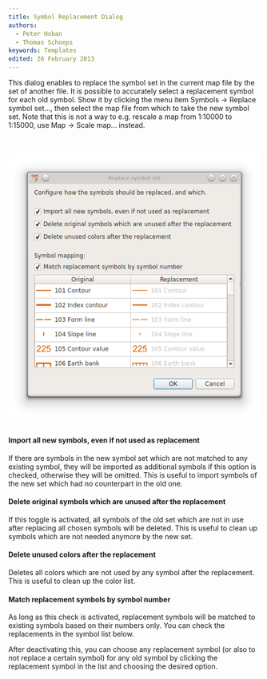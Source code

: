 ```yaml
---
title: Symbol Replacement Dialog
authors:
  - Peter Hoban
  - Thomas Schoeps
keywords: Templates
edited: 26 February 2013
---
```


<p>This dialog enables to replace the symbol set in the current map file by the set of another file. It is possible to accurately select a replacement symbol for each old symbol. Show it by clicking the menu item Symbols -&gt; Replace symbol set..., then select the map file from which to take the new symbol set. Note that this is not a way to e.g. rescale a map from 1:10000 to 1:15000, use Map -> Scale map... instead.</p>

<br/><br/><img src="images/symbol_replace_dialog.png" border="0" /><br/><br/>

<h4>Import all new symbols, even if not used as replacement</h4>
<p>If there are symbols in the new symbol set which are not matched to any existing symbol, they will be imported as additional symbols if this option is checked, otherwise they will be omitted. This is useful to import symbols of the new set which had no counterpart in the old one.</p>

<h4>Delete original symbols which are unused after the replacement</h4>
<p>If this toggle is activated, all symbols of the old set which are not in use after replacing all chosen symbols will be deleted. This is useful to clean up symbols which are not needed anymore by the new set.</p>

<h4>Delete unused colors after the replacement</h4>
<p>Deletes all colors which are not used by any symbol after the replacement. This is useful to clean up the color list.</p>

<h4>Match replacement symbols by symbol number</h4>
<p>As long as this check is activated, replacement symbols will be matched to existing symbols based on their numbers only. You can check the replacements in the symbol list below.</p>
<p>After deactivating this, you can choose any replacement symbol (or also to not replace a certain symbol) for any old symbol by clicking the replacement symbol in the list and choosing the desired option.</p>

